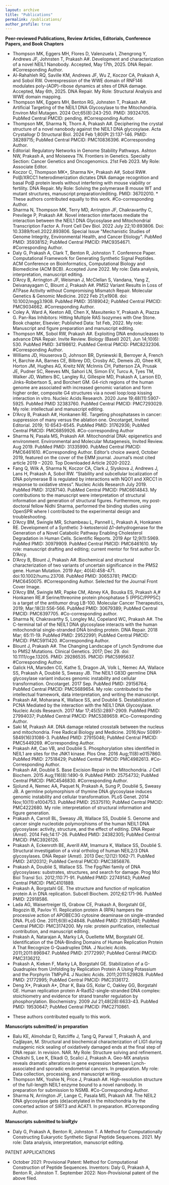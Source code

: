 ```yaml
---
layout: archive
title: "Publications"
permalink: /publications/
author_profile: true
---
```

**Peer-reviewed Publications, Review Articles, Editorials, Conference Papers, and Book Chapters**

- Thompson MK, Eggers MH, Flores D, Valenzuela I, Zhengrong Y, Andrews JF, Johnsten T, Prakash A#. Development and characterization of a novel NEIL1 Nanobody. Accepted, May 17th, 2025. DNA Repair. #Corresponding Author.
- Al-Rahahleh RQ, Saville KM, Andrews JF, Wu Z, Koczor CA, Prakash A, and Sobol RW. Overexpression of the WWE domain of RNF146 modulates poly-(ADP)-ribose dynamics at sites of DNA damage. Accepted, May 6th, 2025. DNA Repair. My Role: Structural Analysis and WWE domain mapping. 
- Thompson MK, Eggers MH, Benton RG, Johnsten T, Prakash A#. Artificial Targeting of the NEIL1 DNA Glycosylase to the Mitochondria. Environ Mol Mutagen. 2024 Oct;65(8):243-250. PMID: 39324705. PubMed Central PMCID: pending. #Corresponding Author.  
- Thompson MK, Sharma N, Thorn A, Prakash A#. Deciphering the crystal structure of a novel nanobody against the NEIL1 DNA glycosylase. Acta Crystallogr D Structural Biol. 2024 Feb 1;80(Pt 2):137-146. PMID: 38289715; PubMed Central PMCID: PMC10836396.  #Corresponding Author. 
- Editorial: Regulatory Networks in Genome Stability Pathways. Ashton NW, Prakash A, and Moiseeva TN. Frontiers in Genetics. Specialty Section: Cancer Genetics and Oncogenomics. 21st Feb 2023. My Role: Associate Editor. 
- Koczor C, Thompson MK*, Sharma N*, Prakash A#, Sobol RW#. Polβ/XRCC1 heterodimerization dictates DNA damage recognition and basal Polβ protein levels without interfering with mouse viability or fertility. DNA Repair. My Role: Solving the polymerase B mouse WT and mutant structures, manuscript preparation/editing.  PMID: 36702010. * These authors contributed equally to this work. #Co-corresponding Author.
- Sharma N, Thompson MK, Terry MD, Arrington JF, Chakravarthy C, Previlege P, Prakash A#. Novel interaction interfaces mediate the interaction between the NEIL1 DNA Glycosylase and Mitochondrial Transcription Factor A. Front Cell Dev Biol. 2022 July 22;10:893806. Doi: 10.3389/fcell.2022.893806. Special Issue "Mechanistic Studies of Genome Integrity, Environmental Health, and Cancer Etiology". PubMed PMID: 35938152; PubMed Central PMCID: PMC9354671. #Corresponding Author.  
- Daly G, Prakash A, Clark T, Benton R, Johnston T. Conference Paper. Computational Framework for Generating Synthetic Signal Peptides. ACM Conference on Bioinformatics, Computational Biology and Biomedicine (ACM BCB). Accepted June 2022. My role: Data analysis, interpretation, manuscript editing. 
- D’Arcy B, Arrington JF, Weisman J, McClellan S, Vandana, Yang Z, Deivanayagam C, Blount J, Prakash A#. PMS2 Variant Results in Loss of ATPase Activity without Compromising Mismatch Repair. Molecular Genetics & Genomic Medicine. 2022 Feb 21;e1908. doi: 10.1002/mgg3.1908. PubMed PMID: 35189042; PubMed Central PMCID: PMC9034662. #Corresponding Author.  
- Coley A, Ward A, Keeton AB, Chen X, Maxuitenko Y, Prakash A, Piazza G. Pan-Ras Inhibitors: Hitting Multiple RAS Isozymes with One Stone. Book chapter, Elsevier; Published Data: 1st Feb, 2022. My role: Manuscript and figure preparation and manuscript editing. 
- Thompson MK, Sobol RW, Prakash A#. Exploiting DNA endonucleases to advance DNA Repair. Invite Review. Biology (Basel) 2021, Jun 14;10(6): 530. PubMed PMID: 34198612. PubMed Central PMCID: PMC8232306. #Corresponding Author.  
- Williams JD, Houserova D, Johnson BR, Dyniewski B, Berroyer A, French H, Barchie AA, Barnes CE, Bilbrey DD, Crosby AC, Demeis JD, Ghee KR, Horton JM, Hughes AG, Kreitz NW, McInnis CH, Patterson ZA, Prusak JE, Pudner SC, Reeves MN, Sahori LN, Simon EV, Turcu A, Tyes TM, Walker JD, Watters BC, Langley RJ, Gillespie MD, Prakash A, Larson ED, Jinks-Robertson S, and Borchert GM. G4-rich regions of the human genome are associated with increased genomic variation and form higher order, composite G4 structures via a novel loop:loop kissing interaction in vitro. Nucleic Acids Research. 2020 June 19;48(11):5907-5925. PubMed PMID 32383760. PubMed Central PMCID: PMC7293029. My role: intellectual and manuscript editing.
- D’Arcy B, Prakash A#, Honkanen RE. Targeting phosphatases in cancer: suppression of many versus the ablation one. Oncotarget, Invited Editorial. 2019; 10 6543-6545. PubMed PMID: 31762936; PubMed Central PMCID: PMC6859926. #Co-corresponding Author
- Sharma N, Pasala MS, Prakash A#. Mitochondrial DNA: epigenetics and environment. Environmental and Molecular Mutagenesis, Invited Review. Aug 2019. PubMed PMID: 31335990. PubMed Central PMCID: PMC6461610. #Corresponding Author.  Editor’s choice award, October 2019, featured on the cover of the EMM journal. Journal’s most cited article 2019 – 2020. Top Downloaded Article 2020-2022.   
- Fang Q, Wilk A, Sharma N, Koczor CA, Clark J, Slyskova J, Andrews J, Lans H, Prakash A, Sobol RW. “Stability and subcellular localization of DNA polymerase B is regulated by interactions with NQO1 and XRCC1 in response to oxidative stress”. Nucleic Acids Research July 2019. PubMed PMID: 31287140. PubMed Central PMCID: PMC6614843. My contributions to the manuscript were interpretation of structural information and generation of structural figures. Furthermore, my post-doctoral fellow Nidhi Sharma, performed the binding studies using OpenSPR where I contributed to the experimental design and troubleshooting. 
- D’Arcy BM, Swingle MR, Schambeau L, Pannell L, Prakash A, Honkanen RE. Development of a Synthetic 3-ketosteroid Δ1-dehydrogenase for the Generation of a Novel Catabolic Pathway Enabling Cholesterol Degradation in Human Cells. Scientific Reports. 2019 Apr 12;9(1):5969. PubMed PMID: 30979909. PubMed Central PMCID: PMC6461610. My role: manuscript drafting and editing; current mentor for first author Dr. D’Arcy. 
- D’Arcy B, Blount J, Prakash A#. Biochemical and structural characterization of two variants of uncertain significance in the PMS2 gene. Human Mutation. 2019 Apr; 40(4):458-471. doi:10.1002/humu.23708. PubMed PMID: 30653781; PMCID: PMC6450075. #Corresponding Author. Selected for the Journal Front Cover Image. 
- D’Arcy BM, Swingle MR, Papke CM, Abney KA, Bouska ES, Prakash A,# Honkanen RE.# Serine/threonine protein phosphatase 5 (PP5C/PPP5C) is a target of the antitumor drug LB-100. Molecular Cancer Therapeutics, 2019; Mar;18(3):556-566. PubMed PMID: 30679389; PubMed Central PMCID: PMC6397705. #Co-corresponding author.
- Sharma N, Chakravarthy S, Longley MJ, Copeland WC, Prakash A#. The C-terminal tail of the NEIL1 DNA glycosylase interacts with the human mitochondrial single-stranded DNA binding protein. DNA Repair. 2018 Mar; 65:11-19. PubMed PMID: 29522991; PubMed Central PMCID: PMCID: PMC5911420. #Corresponding Author.  
- Blount J, Prakash A#. The Changing Landscape of Lynch Syndrome due to PMS2 Mutations. Clinical Genetics. 2017; Dec 29. doi: 10.1111/cge.13205. PMID: 29286535. PMCID: PMC5995637. #Corresponding Author. 
- Galick HA, Marsden CG, Kathe S, Dragon JA, Volk L, Nemec AA, Wallace SS, Prakash A, Doublié S, Sweasy JB. The NEIL1 G83D germline DNA glycosylase variant induces genomic instability and cellular transformation. Oncotarget. 2017 Sep. PubMed PMID: 29156764; PubMed Central PMCID: PMC5689654. My role: contributed to the intellectual framework, data interpretation, and writing the manuscript.
- Prakash A#, Moharana K, Wallace SS, and Doublié S. Destabilization of PCNA Mediated by the interaction with the NEIL1 DNA Glycosylase. Nucleic Acids Research. 2017 Mar 17;45(5):2897-2909. PubMed PMID: 27994037; PubMed Central PMCID: PMC5389659. #Co-Corresponding Author.
- Saki M, Prakash A#. DNA damage related crosstalk between the nucleus and mitochondria. Free Radical Biology and Medicine. 2016;Nov S0891-5849(16)31086-3. PubMed PMID: 27915046; PubMed Central PMCID: PMC5449269. #Corresponding Author.
- Prakash A#, Cao VB, and Doublié S. Phosphorylation sites identified in NEIL1 are sites for the JNK1 kinase. Plos One. 2016 Aug;11(8):e0157860. PubMed PMID: 27518429; PubMed Central PMCID: PMC4982613. #Co-Corresponding Author. 
- Prakash A#, Doublié S. Base Excision Repair in the Mitochondria. J Cell Biochem. 2015 Aug;116(8):1490-9. PubMed PMID: 25754732; PubMed Central PMCID: PMC4546830. #Corresponding Author.
- Sjolund A, Nemec AA, Paquet N, Prakash A, Sung P, Doublié S, Sweasy JB. A germline polymorphism of thymine DNA glycosylase induces genomic instability and cellular transformation. PLoS Genet. 2014 Nov;10(11):e1004753. PubMed PMID: 25375110; PubMed Central PMCID: PMC4222680. My role: interpretation of structural information and figure generation. 
- Prakash A, Carroll BL, Sweasy JB, Wallace SS, Doublié S. Genome and cancer single nucleotide polymorphisms of the human NEIL1 DNA glycosylase: activity, structure, and the effect of editing. DNA Repair (Amst). 2014 Feb;14:17-26. PubMed PMID: 24382305; PubMed Central PMCID: PMC3926126. 
- Prakash A, Eckenroth BE, Averill AM, Imamura K, Wallace SS, Doublié S. Structural investigation of a viral ortholog of human NEIL2/3 DNA glycosylases. DNA Repair (Amst). 2013 Dec;12(12):1062-71. PubMed PMID: 24120312; PubMed Central PMCID: PMC3856876. 
- Prakash A, Doublié S, Wallace SS. The Fpg/Nei family of DNA glycosylases: substrates, structures, and search for damage. Prog Mol Biol Transl Sci. 2012;110:71-91. PubMed PMID: 22749143; PubMed Central PMCID: PMC4101889. 
- Prakash A, Borgstahl GE. The structure and function of replication protein A in DNA replication. Subcell Biochem. 2012;62:171-96. PubMed PMID: 22918586. 
- Lada AG, Waisertreiger IS, Grabow CE, Prakash A, Borgstahl GE, Rogozin IB, Pavlov YI. Replication protein A (RPA) hampers the processive action of APOBEC3G cytosine deaminase on single-stranded DNA. PLoS One. 2011;6(9):e24848. PubMed PMID: 21935481; PubMed Central PMCID: PMC3174200. My role: protein purification, intellectual contribution, and manuscript editing. 
- Prakash A, Natarajan A, Marky LA, Ouellette MM, Borgstahl GE. Identification of the DNA-Binding Domains of Human Replication Protein A That Recognize G-Quadruplex DNA. J Nucleic Acids. 2011;2011:896947. PubMed PMID: 21772997; PubMed Central PMCID: PMC3136212. 
- Prakash A, Kieken F, Marky LA, Borgstahl GE. Stabilization of a G-Quadruplex from Unfolding by Replication Protein A Using Potassium and the Porphyrin TMPyP4. J Nucleic Acids. 2011;2011:529828. PubMed PMID: 21772995; PubMed Central PMCID: PMC3136172. 
- Deng X*, Prakash A*, Dhar K, Baia GS, Kolar C, Oakley GG, Borgstahl GE. Human replication protein A-Rad52-single-stranded DNA complex: stoichiometry and evidence for strand transfer regulation by phosphorylation. Biochemistry. 2009 Jul 21;48(28):6633-43. PubMed PMID: 19530647; PubMed Central PMCID: PMC2710861. 
* These authors contributed equally to this work. 

**Manuscripts submitted/ in preparation** 

- Balu KE, Almohdar D, Ratcliffe J, Tang Q, Parwal T, Prakash A, and Cağlayan, M. Structural and biochemical characterization of LIG1 during mutagenic nick sealing of oxidatively damaged ends at the final step of DNA repair. In revision. NAR. My Role: Structure solving and refinement. 
- Chokshi S, Lee K, Elkadi O, Scalici J, Prakash A. Geo-MX analysis reveals dramatic alterations in gene expression between Lynch-associated and sporadic endometrial cancers. In preparation. My role: Data collection, processing, and manuscript writing. 
- Thompson MK, Yoshie N, Price J, Prakash A#. High-resolution structure of the full-length NEIL1 enzyme bound to a novel nanobody. In preparation for submission to NSMB. #Co-Corresponding Author.  
- Sharma N, Arrington JF, Lange C, Pasala MS, Prakash A#. The NEIL2 DNA glycosylase gets (de)acetylated in the mitochondria by the concerted action of SIRT3 and ACAT1. In preparation. #Corresponding Author.  

**Manuscripts submitted to bioR𝜒iv**

- Daly G, Prakash A, Benton R, Johnston T. A Method for Computationally Constructing Eukaryotic Synthetic Signal Peptide Sequences.  2021. My role: Data analysis, interpretation, manuscript editing. 

PATENT APPLICATIONS
- October 2021: Provisional Patent: Method for Computational Construction of Peptide Sequences. Inventors: Daly G, Prakash A, Benton R, Johnston T. 
September 2022: Non-Provisional patent of the above filed.
